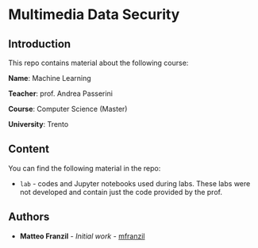 # Multimedia Data Security

## Introduction

This repo contains material about the following course:

**Name**: Machine Learning

**Teacher**: prof. Andrea Passerini

**Course**: Computer Science (Master)

**University**: Trento

## Content

You can find the following material in the repo:

- `lab` - codes and Jupyter notebooks used during labs. These labs were not developed and contain just the code provided by the prof.

## Authors

- **Matteo Franzil** - *Initial work* - [mfranzil](https://github.com/mfranzil)
